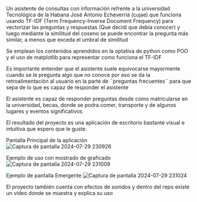 Un asistente de consultas con información refrente a la universidad Tecnológica de la Habana José Antonio Echeverríá (cujae) que funciona usando 
TF-IDF (Term Frequency-Inverse Document Frequency) para vectorizar las preguntas y respuestas (Que decidi que debía conocer) y luego mediante 
la similitud del coseno se puede encontrar la pregunta más similar, a menos que exceda el umbral de similitud

Se emplean los contenidos aprendidos en la optativa de python como POO y el uso de matplotlib para representar como funciona el TF-IDF

Es importante entender que el asistente suele equivocarse mayormente cuando se le pregunta algo que no conoce por eso se da la retroalimentación
al usuario en la parte de ¨preguntas frecuentes¨ para que sepa de lo que es capaz de responder el asistente

El asistente es capaz de responder preguntas desde como matricularse en la universidad, becas, donde se podra comer, transporte y de algunos lugares
y eventos significativos

El resultado del proyecto es una aplicación de escritorio bastante visual e intuitiva que espero que le guste.

Pantalla Principal de la aplicación
![Captura de pantalla 2024-07-29 230926](https://github.com/user-attachments/assets/a014f979-a8fb-4ead-847b-17cf6491f464)

Ejemplo de uso con mostrado de graficado
![Captura de pantalla 2024-07-29 231009](https://github.com/user-attachments/assets/1eb0a3e3-0ce8-42a8-907a-c5fda4e62c13)

Ejemplo de pantalla Emergente 
![Captura de pantalla 2024-07-29 231024](https://github.com/user-attachments/assets/f8819c9c-dc63-4b32-b962-4641ce25fa99)

El proyecto también cuenta con efectos de sonidos y dentro del repo existe un video donde se muestra y explica su uso

